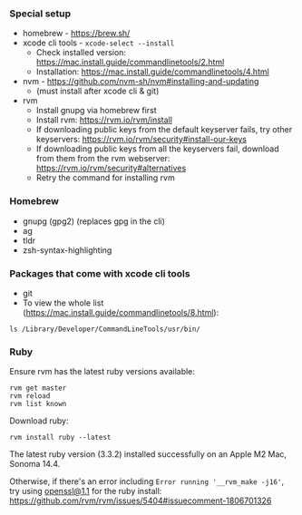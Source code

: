 ### Special setup
- homebrew - https://brew.sh/
- xcode cli tools - `xcode-select --install`
  - Check installed version: https://mac.install.guide/commandlinetools/2.html
  - Installation: https://mac.install.guide/commandlinetools/4.html
- nvm - https://github.com/nvm-sh/nvm#installing-and-updating
  - (must install after xcode cli & git)
- rvm
  - Install gnupg via homebrew first
  - Install rvm: https://rvm.io/rvm/install
  - If downloading public keys from the default keyserver fails, try other keyservers: https://rvm.io/rvm/security#install-our-keys
  - If downloading public keys from all the keyservers fail, download from them from the rvm webserver: https://rvm.io/rvm/security#alternatives
  - Retry the command for installing rvm

### Homebrew
- gnupg (gpg2) (replaces gpg in the cli)
- ag
- tldr
- zsh-syntax-highlighting

### Packages that come with xcode cli tools
- git
- To view the whole list (https://mac.install.guide/commandlinetools/8.html):
```
ls /Library/Developer/CommandLineTools/usr/bin/
```

### Ruby

Ensure rvm has the latest ruby versions available:
```
rvm get master
rvm reload
rvm list known
```

Download ruby:
```
rvm install ruby --latest
```
The latest ruby version (3.3.2) installed successfully on an Apple M2 Mac, Sonoma 14.4.

Otherwise, if there's an error including `Error running '__rvm_make -j16'`, try using openssl@1.1 for the ruby install: https://github.com/rvm/rvm/issues/5404#issuecomment-1806701326
